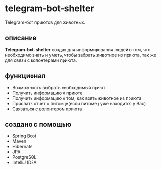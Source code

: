 # telegram-bot-shelter
Telegram-бот приютов для животных.
## описание
__Telegram-bot-shelter__ создан для информирования людей о том, что необходимо знать и уметь, чтобы забрать животное из приюта, так же
для связи с волонтерами приюта.
## функционал
- Возможность выбрать необходимый приют
- Получить информацию о приюте
- Получить информацию о том, как взять животное из приюта
- Прислать отчет о питомце(если питомец уже находится у Вас)
- Связаться с волонтером приюта
## создано с помощью
- Spring Boot
- Maven
- Hibernate 
- JPA
- PostgreSQL
- IntelliJ IDEA
